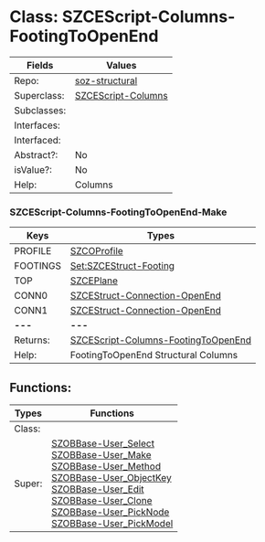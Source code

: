 
# Class:	SZCEScript-Columns-FootingToOpenEnd

| Fields | Values |
| --------- | --------- |
| Repo: | [soz-structural](/repos/soz-structural.html) |
| Superclass: | [SZCEScript-Columns](SZCEScript-Columns.html) |
| Subclasses: |  |
| Interfaces: |  |
| Interfaced: |  |
| Abstract?: | No |
| isValue?: | No |
| Help: | Columns |

### SZCEScript-Columns-FootingToOpenEnd-Make

| Keys | Types |
| --------- | --------- |
| PROFILE | [SZCOProfile](SZCOProfile.html) |
| FOOTINGS | [Set:SZCEStruct-Footing](SZCEStruct-Footing.html) |
| TOP | [SZCEPlane](SZCEPlane.html) |
| CONN0 | [SZCEStruct-Connection-OpenEnd](SZCEStruct-Connection-OpenEnd.html) |
| CONN1 | [SZCEStruct-Connection-OpenEnd](SZCEStruct-Connection-OpenEnd.html) |
| **---** | **---** |
| Returns: | [SZCEScript-Columns-FootingToOpenEnd](SZCEScript-Columns-FootingToOpenEnd.html) |
| Help: | FootingToOpenEnd Structural Columns |


## Functions:

| Types | Functions |
| --------- | --------- |
| Class: |  |
| Super: | [SZOBBase-User_Select](SZOBBase.html) <br> [SZOBBase-User_Make](SZOBBase.html) <br> [SZOBBase-User_Method](SZOBBase.html) <br> [SZOBBase-User_ObjectKey](SZOBBase.html) <br> [SZOBBase-User_Edit](SZOBBase.html) <br> [SZOBBase-User_Clone](SZOBBase.html) <br> [SZOBBase-User_PickNode](SZOBBase.html) <br> [SZOBBase-User_PickModel](SZOBBase.html) |


